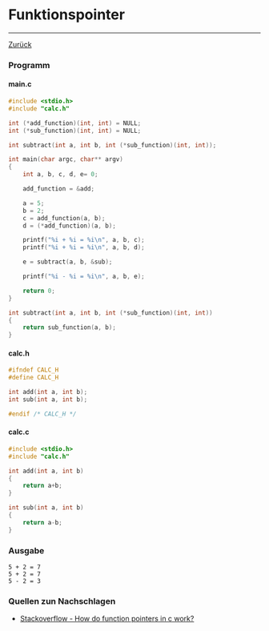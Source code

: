 # Funktionspointer
---
[Zurück](../README.md)

### Programm

#### main.c
```c
#include <stdio.h>
#include "calc.h"

int (*add_function)(int, int) = NULL;
int (*sub_function)(int, int) = NULL;

int subtract(int a, int b, int (*sub_function)(int, int));

int main(char argc, char** argv)
{
	int a, b, c, d, e= 0;

	add_function = &add;

	a = 5;
	b = 2;
	c = add_function(a, b);
	d = (*add_function)(a, b);

	printf("%i + %i = %i\n", a, b, c);
	printf("%i + %i = %i\n", a, b, d);

	e = subtract(a, b, &sub);

	printf("%i - %i = %i\n", a, b, e);

	return 0;
}

int subtract(int a, int b, int (*sub_function)(int, int))
{
	return sub_function(a, b);
}
```

#### calc.h
```c
#ifndef CALC_H
#define CALC_H

int add(int a, int b);
int sub(int a, int b);

#endif /* CALC_H */
```

#### calc.c
```c
#include <stdio.h>
#include "calc.h"

int add(int a, int b)
{
	return a+b;
}

int sub(int a, int b)
{
	return a-b;
}
```

### Ausgabe
```
5 + 2 = 7
5 + 2 = 7
5 - 2 = 3
```

### Quellen zun Nachschlagen
* [Stackoverflow - How do function pointers in c work?](http://stackoverflow.com/questions/840501/how-do-function-pointers-in-c-work)
